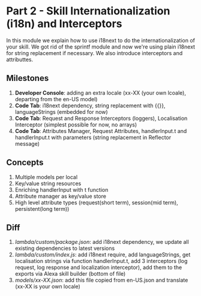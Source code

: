# Part 2 - Skill Internationalization (i18n) and Interceptors

In this module we explain how to use i18next to do the internationalization of your skill. We got rid of the sprintf module and now we're using plain i18next for string replacement if necessary.
We also introduce interceptors and attributtes.

## Milestones

1. **Developer Console**: adding an extra locale (xx-XX (your own lcoale), departing from the en-US model)
2. **Code Tab**: i18next dependency, string replacement with {{}}, languageStrings (embedded for now)
3. **Code Tab**: Request and Response Interceptors (loggers), Localisation Interceptor (simplest possible for now, no arrays)
4. **Code Tab**: Attributes Manager, Request Attributes, handlerInput.t and handlerInput.t with parameters (string replacement in Reflector message)

## Concepts

1. Multiple models per local
2. Key/value string resources
3. Enriching handlerInput with t function
4. Attribute manager as key/value store
5. High level attribute types (request(short term), session(mid term), persistent(long term))

## Diff

1. *lambda/custom/package.json*: add i18next dependency, we update all existing dependencies to latest versions
2. *lambda/custom/index.js*: add i18next require, add languageStrings, get localisation strings via function handlerInput.t, add 3 interceptors (log request, log response and localization interceptor), add them to the exports via Alexa skill builder (bottom of file)
3. *models/xx-XX.json*: add this file copied from en-US.json and translate (xx-XX is your own locale)